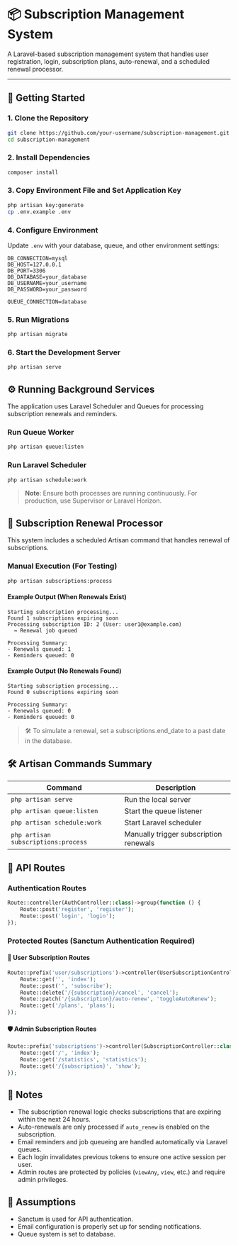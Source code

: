 # 📦 Subscription Management System

A Laravel-based subscription management system that handles user registration, login, subscription plans, auto-renewal, and a scheduled renewal processor.

---

## 🚀 Getting Started

### 1. Clone the Repository

```bash
git clone https://github.com/your-username/subscription-management.git
cd subscription-management
```

### 2. Install Dependencies

```bash
composer install
```

### 3. Copy Environment File and Set Application Key

```bash
php artisan key:generate
cp .env.example .env
```

### 4. Configure Environment

Update `.env` with your database, queue, and other environment settings:

```env
DB_CONNECTION=mysql
DB_HOST=127.0.0.1
DB_PORT=3306
DB_DATABASE=your_database
DB_USERNAME=your_username
DB_PASSWORD=your_password

QUEUE_CONNECTION=database
```

### 5. Run Migrations

```bash
php artisan migrate
```

### 6. Start the Development Server

```bash
php artisan serve
```

## ⚙️ Running Background Services

The application uses Laravel Scheduler and Queues for processing subscription renewals and reminders.

### Run Queue Worker

```bash
php artisan queue:listen
```

### Run Laravel Scheduler

```bash
php artisan schedule:work
```

> **Note**: Ensure both processes are running continuously. For production, use Supervisor or Laravel Horizon.

## 🔁 Subscription Renewal Processor

This system includes a scheduled Artisan command that handles renewal of subscriptions.

### Manual Execution (For Testing)

```bash
php artisan subscriptions:process
```

#### Example Output (When Renewals Exist)

```
Starting subscription processing...
Found 1 subscriptions expiring soon
Processing subscription ID: 2 (User: user1@example.com)
  → Renewal job queued

Processing Summary:
- Renewals queued: 1
- Reminders queued: 0
```

#### Example Output (No Renewals Found)

```
Starting subscription processing...
Found 0 subscriptions expiring soon

Processing Summary:
- Renewals queued: 0
- Reminders queued: 0
```

> 🛠 To simulate a renewal, set a subscriptions.end_date to a past date in the database.

## 🛠 Artisan Commands Summary

| Command                             | Description                            |
| ----------------------------------- | -------------------------------------- |
| `php artisan serve`                 | Run the local server                   |
| `php artisan queue:listen`          | Start the queue listener               |
| `php artisan schedule:work`         | Start Laravel scheduler                |
| `php artisan subscriptions:process` | Manually trigger subscription renewals |

## 🔐 API Routes

### Authentication Routes

```php
Route::controller(AuthController::class)->group(function () {
    Route::post('register', 'register');
    Route::post('login', 'login');
});
```

### Protected Routes (Sanctum Authentication Required)

#### 👤 User Subscription Routes

```php
Route::prefix('user/subscriptions')->controller(UserSubscriptionController::class)->group(function () {
    Route::get('', 'index');
    Route::post('', 'subscribe');
    Route::delete('/{subscription}/cancel', 'cancel');
    Route::patch('/{subscription}/auto-renew', 'toggleAutoRenew');
    Route::get('/plans', 'plans');
});
```

#### 🛡 Admin Subscription Routes

```php
Route::prefix('subscriptions')->controller(SubscriptionController::class)->group(function () {
    Route::get('/', 'index');
    Route::get('/statistics', 'statistics');
    Route::get('/{subscription}', 'show');
});
```

## 📌 Notes

-   The subscription renewal logic checks subscriptions that are expiring within the next 24 hours.
-   Auto-renewals are only processed if `auto_renew` is enabled on the subscription.
-   Email reminders and job queueing are handled automatically via Laravel queues.
-   Each login invalidates previous tokens to ensure one active session per user.
-   Admin routes are protected by policies (`viewAny`, `view`, etc.) and require admin privileges.

## 🧠 Assumptions

-   Sanctum is used for API authentication.
-   Email configuration is properly set up for sending notifications.
-   Queue system is set to database.
